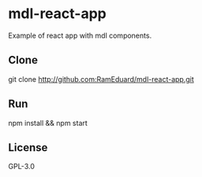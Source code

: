 # mdl-react-app

Example of react app with mdl components.

## Clone 

git clone http://github.com:RamEduard/mdl-react-app.git

## Run

npm install && npm start

## License

GPL-3.0